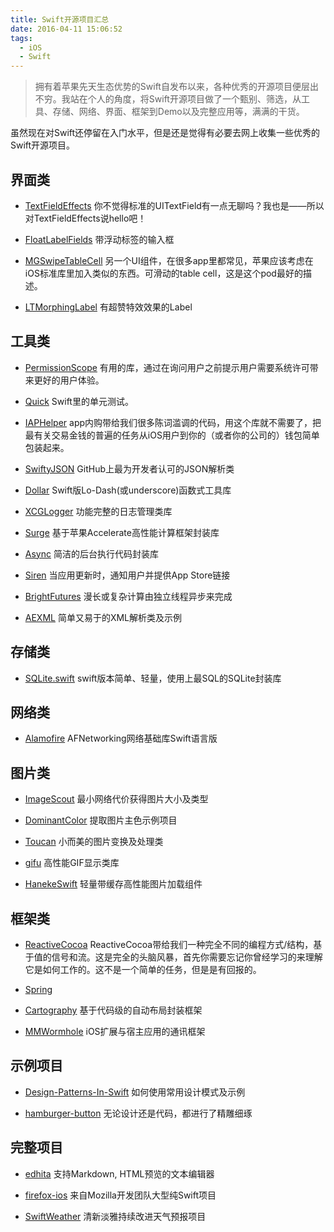 ```yaml
---
title: Swift开源项目汇总
date: 2016-04-11 15:06:52
tags:
  - iOS
  - Swift
---
```

> 拥有着苹果先天生态优势的Swift自发布以来，各种优秀的开源项目便层出不穷。我站在个人的角度，将Swift开源项目做了一个甄别、筛选，从工具、存储、网络、界面、框架到Demo以及完整应用等，满满的干货。

虽然现在对Swift还停留在入门水平，但是还是觉得有必要去网上收集一些优秀的Swift开源项目。

## 界面类

* [TextFieldEffects](https://github.com/raulriera/TextFieldEffects)
你不觉得标准的UITextField有一点无聊吗？我也是——所以对TextFieldEffects说hello吧！

* [FloatLabelFields](https://github.com/FahimF/FloatLabelFields)
带浮动标签的输入框

<!-- more -->
* [MGSwipeTableCell](https://github.com/MortimerGoro/MGSwipeTableCell)
另一个UI组件，在很多app里都常见，苹果应该考虑在iOS标准库里加入类似的东西。可滑动的table cell，这是这个pod最好的描述。

* [LTMorphingLabel](https://github.com/lexrus/LTMorphingLabel)
有超赞特效效果的Label

## 工具类
* [PermissionScope](https://github.com/nickoneill/PermissionScope)
有用的库，通过在询问用户之前提示用户需要系统许可带来更好的用户体验。

* [Quick](https://github.com/Quick/Quick)
Swift里的单元测试。

* [IAPHelper](https://github.com/saturngod/IAPHelper)
app内购带给我们很多陈词滥调的代码，用这个库就不需要了，把最有关交易金钱的普遍的任务从iOS用户到你的（或者你的公司的）钱包简单包装起来。

* [SwiftyJSON](https://github.com/SwiftyJSON/SwiftyJSON)
GitHub上最为开发者认可的JSON解析类

* [Dollar](https://github.com/ankurp/Dollar)
Swift版Lo-Dash(或underscore)函数式工具库

* [XCGLogger](https://github.com/DaveWoodCom/XCGLogger)
功能完整的日志管理类库

* [Surge](https://github.com/mattt/Surge)
基于苹果Accelerate高性能计算框架封装库

* [Async](https://github.com/duemunk/Async)
简洁的后台执行代码封装库

* [Siren](https://github.com/ArtSabintsev/Siren)
当应用更新时，通知用户并提供App Store链接

* [BrightFutures](https://github.com/Thomvis/BrightFutures)
漫长或复杂计算由独立线程异步来完成

* [AEXML](https://github.com/tadija/AEXML)
简单又易于的XML解析类及示例

## 存储类

* [SQLite.swift](https://github.com/stephencelis/SQLite.swift)
swift版本简单、轻量，使用上最SQL的SQLite封装库

## 网络类

* [Alamofire](https://github.com/Alamofire/Alamofire)
AFNetworking网络基础库Swift语言版

## 图片类

* [ImageScout](https://github.com/kaishin/ImageScout)
最小网络代价获得图片大小及类型

* [DominantColor](https://github.com/indragiek/DominantColor)
提取图片主色示例项目

* [Toucan](https://github.com/gavinbunney/Toucan)
小而美的图片变换及处理类

* [gifu](https://github.com/kaishin/gifu)
高性能GIF显示类库

* [HanekeSwift](https://github.com/Haneke/HanekeSwift)
轻量带缓存高性能图片加载组件

## 框架类

* [ReactiveCocoa](https://github.com/ReactiveCocoa/ReactiveCocoa)
ReactiveCocoa带给我们一种完全不同的编程方式/结构，基于值的信号和流。这是完全的头脑风暴，首先你需要忘记你曾经学习的来理解它是如何工作的。这不是一个简单的任务，但是是有回报的。

* [Spring](https://github.com/MengTo/Spring)

* [Cartography](https://github.com/robb/Cartography)
基于代码级的自动布局封装框架

* [MMWormhole](https://github.com/mutualmobile/MMWormhole)
iOS扩展与宿主应用的通讯框架

## 示例项目

* [Design-Patterns-In-Swift](https://github.com/ochococo/Design-Patterns-In-Swift)
如何使用常用设计模式及示例

* [hamburger-button](https://github.com/robb/hamburger-button)
无论设计还是代码，都进行了精雕细琢

## 完整项目

* [edhita](https://github.com/tnantoka/edhita)
支持Markdown, HTML预览的文本编辑器

* [firefox-ios](https://github.com/mozilla/firefox-ios)
来自Mozilla开发团队大型纯Swift项目

* [SwiftWeather](https://github.com/JakeLin/SwiftWeather)
清新淡雅持续改进天气预报项目